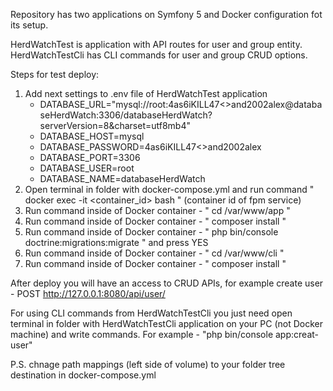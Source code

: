 Repository has two applications on Symfony 5 and Docker configuration fot its setup.

HerdWatchTest is application with API routes for user and group entity.
HerdWatchTestCli has CLI commands for user and group CRUD options.

Steps for test deploy:
1. Add next settings to .env file of HerdWatchTest application
   - DATABASE_URL="mysql://root:4as6iKILL47<>and2002alex@databaseHerdWatch:3306/databaseHerdWatch?serverVersion=8&charset=utf8mb4"
   - DATABASE_HOST=mysql
   - DATABASE_PASSWORD=4as6iKILL47<>and2002alex
   - DATABASE_PORT=3306
   - DATABASE_USER=root
   - DATABASE_NAME=databaseHerdWatch
2. Open terminal in folder with docker-compose.yml and run command " docker exec -it <container_id> bash " (container id of fpm service)
3. Run command inside of Docker container - " cd /var/www/app "
4. Run command inside of Docker container - " composer install "
5. Run command inside of Docker container - " php bin/console doctrine:migrations:migrate " and press YES 
6. Run command inside of Docker container - " cd /var/www/cli "
7. Run command inside of Docker container - " composer install "

After deploy you will have an access to CRUD APIs, for example create user - POST http://127.0.0.1:8080/api/user/

For using CLI commands from HerdWatchTestCli
you just need open terminal in folder with HerdWatchTestCli application on your PC (not Docker machine) and write commands.
For example - "php bin/console app:creat-user"

P.S. chnage path mappings (left side of volume) to your folder tree destination in docker-compose.yml
